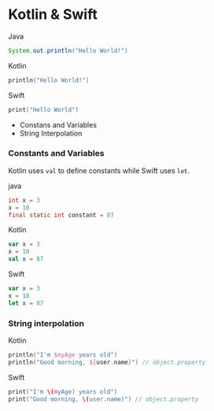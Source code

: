 # Kotlin & Swift 
Java
```java
System.out.println("Hello World!")
```
Kotlin
```kotlin
println("Hello World!")
```
Swift
```Swift
print("Hello World")
```

- Constans and Variables
- String Interpolation

### Constants and Variables
Kotlin uses ```val``` to define constants while Swift uses ```let```.

java
```java
int x = 3
x = 10
final static int constant = 87
```
Kotlin
```kotlin
var x = 3
x = 10
val x = 87
```
Swift
```swift
var x = 3
x = 10
let x = 87
```
### String interpolation
Kotlin
```kotlin
println("I'm $myAge years old")
println("Good morning, ${user.name}") // object.property
```
Swift
```Swift
print("I'm \(myAge) years old")
print("Good morning, \(user.name)") // object.property
```



